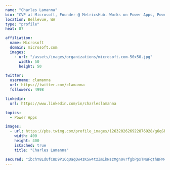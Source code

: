 ```yaml
---
name: "Charles Lamanna"
bio: "CVP at Microsoft, Founder @ MetricsHub. Works on Power Apps, Power Automate, Power Virtual Agent, Common Data Service and Dynamics 365."
location: Bellevue, WA
type: "profile"
heat: 87

affiliation:
  name: Microsoft
  domain: microsoft.com
  images:
    - url: "/assets/images/organizations/microsoft.com-50x50.jpg"
      width: 50
      height: 50

twitter:
  username: clamanna
  url: https://twitter.com/clamanna
  followers: 4998

linkedin:
  url: https://www.linkedin.com/in/charleslamanna

topics:
  - Power Apps

images:
  - url: https://pbs.twimg.com/profile_images/1263202626922876928/g6qGbHZ-_400x400.jpg
    width: 400
    height: 400
    isCached: true
    title: "Charles Lamanna"

secured: "ibchY8LdUfC8D9P1CqUaqQw4zKSw4tzZm1kNszMgn0vrfgbPpxTNuFqthBPM4DAXaEDVk8sGhlmnmnN/56N65i0UDeqTxzhbb36ZT37ZloGevtvy2Hn65YSN4JUaroBCCUVsYggP3KKqfjAnzPr2vfElVBY+u9CXrzzQFXTzuyCQHvrpL0MT23yfHg01GKRKJhYWc1BV9PTe22FOkkDieWbENoat/p5aMLf7WG0rbiKW/R9JogbPvEFvvHAN6NPysChTcyk6TQgcC2WDsdVZNGI+C2WLrRiH9RNjZwDnkUOh0z+z+wwMfYuyoLz5ntYt1kfes0y4JwFfvuevs96DgJiOZ4Hg6AAXKwizF1seiw/Rq8lhV2BtsRSrznWuE33yAUuQnMV1VeHpyccME8xKKVqxs0JH3YCAI20ZPBBnVCk=;4UEDisdRVnzhfrkEmdF4NA=="
---
```


